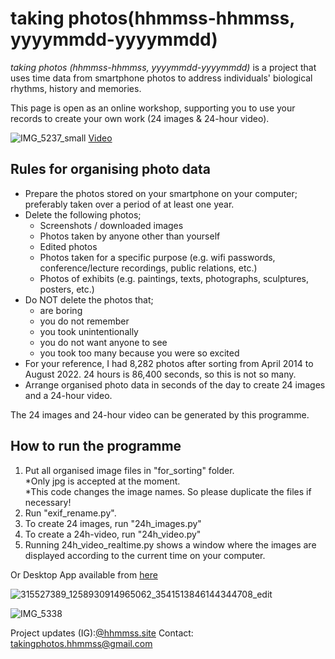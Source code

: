 # taking photos(hhmmss-hhmmss, yyyymmdd-yyyymmdd)

*taking photos (hhmmss-hhmmss, yyyymmdd-yyyymmdd)* is a project that uses time data from smartphone photos to address individuals' biological rhythms, history and memories.

This page is open as an online workshop, supporting you to use your records to create your own work (24 images & 24-hour video).

![IMG_5237_small](https://user-images.githubusercontent.com/47744839/225286371-d0a6fe38-fbb4-4c80-9e44-82ff8b3f8723.jpg)
[Video](https://vimeo.com/799517857)

## Rules for organising photo data
- Prepare the photos stored on your smartphone on your computer; preferably taken over a period of at least one year.
- Delete the following photos;
  - Screenshots / downloaded images
  - Photos taken by anyone other than yourself
  - Edited photos
  - Photos taken for a specific purpose (e.g. wifi passwords, conference/lecture recordings, public relations, etc.)
  - Photos of exhibits (e.g. paintings, texts, photographs, sculptures, posters, etc.)
- Do NOT delete the photos that;
  - are boring
  - you do not remember
  - you took unintentionally
  - you do not want anyone to see
  - you took too many because you were so excited
- For your reference, I had 8,282 photos after sorting from April 2014 to August 2022. 24 hours is 86,400 seconds, so this is not so many.
- Arrange organised photo data in seconds of the day to create 24 images and a 24-hour video.

The 24 images and 24-hour video can be generated by this programme.


## How to run the programme
1. Put all organised image files in "for_sorting" folder.  
*Only jpg is accepted at the moment.  
*This code changes the image names. So please duplicate the files if necessary! 
2. Run "exif_rename.py".  
3. To create 24 images, run "24h_images.py"
4. To create a 24h-video, run "24h_video.py"
5. Running 24h_video_realtime.py shows a window where the images are displayed according to the current time on your computer.  
  
Or Desktop App available from [here](https://miyukioka.com/making-your-own-taking-photos-hhmmss-hhmmss-yyyymmdd-yyyymmdd/)  
  
![315527389_1258930914965062_3541513846144344708_edit](https://user-images.githubusercontent.com/47744839/225287142-5103e232-a868-4d19-aa5f-53bd65caf796.jpg)


![IMG_5338](https://user-images.githubusercontent.com/47744839/225288257-edd0c0c8-0b3d-4ea4-8f74-7c5adfd50105.jpg)


Project updates (IG):[@hhmmss.site](https://instagram.com/hhmmss.site?igshid=ZDdkNTZiNTM=)
Contact: takingphotos.hhmmss@gmail.com

 
